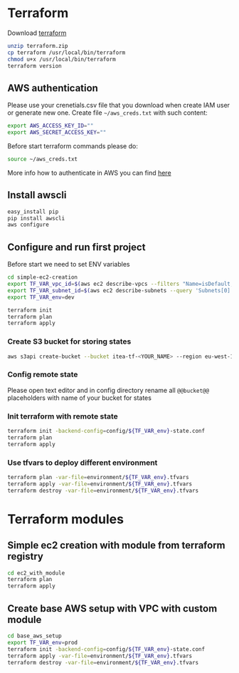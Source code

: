 # Terraform

Download [terraform](https://www.terraform.io/downloads.html)

```bash
unzip terraform.zip
cp terraform /usr/local/bin/terraform
chmod u+x /usr/local/bin/terraform
terraform version
```

## AWS authentication

Please use your crenetials.csv file that you download when create IAM user or generate
new one.
Create file `~/aws_creds.txt` with such content:

```bash
export AWS_ACCESS_KEY_ID=""
export AWS_SECRET_ACCESS_KEY=""
```

Before start terraform commands please do:

```bash
source ~/aws_creds.txt
```

More info how to authenticate in AWS you can find [here](https://www.terraform.io/docs/providers/aws/index.html#authentication)

## Install awscli

```bash
easy_install pip
pip install awscli
aws configure
```

## Configure and run first project

Before start we need to set ENV variables
```bash
cd simple-ec2-creation
export TF_VAR_vpc_id=$(aws ec2 describe-vpcs --filters "Name=isDefault, Values=true" --query 'Vpcs[*].{id:VpcId}' --output text --region eu-west-1)
export TF_VAR_subnet_id=$(aws ec2 describe-subnets --query 'Subnets[0].{id:SubnetId}' --output text --region eu-west-1)
export TF_VAR_env=dev
```

```bash
terraform init
terraform plan
terraform apply
```

### Create S3 bucket for storing states

```bash
aws s3api create-bucket --bucket itea-tf-<YOUR_NAME> --region eu-west-1
```

### Config remote state
Please open text editor and in config directory rename all `@@bucket@@` placeholders with name of your bucket for states

### Init terraform with remote state

```bash
terraform init -backend-config=config/${TF_VAR_env}-state.conf
terraform plan
terraform apply
```

### Use tfvars to deploy different environment

```bash
terraform plan -var-file=environment/${TF_VAR_env}.tfvars
terraform apply -var-file=environment/${TF_VAR_env}.tfvars
terraform destroy -var-file=environment/${TF_VAR_env}.tfvars
```

# Terraform modules

## Simple ec2 creation with module from terraform registry

```bash
cd ec2_with_module
terraform plan
terraform apply
```

## Create base AWS setup with VPC with custom module

```bash
cd base_aws_setup
export TF_VAR_env=prod
terraform init -backend-config=config/${TF_VAR_env}-state.conf
terraform apply -var-file=environment/${TF_VAR_env}.tfvars
terraform destroy -var-file=environment/${TF_VAR_env}.tfvars
```
